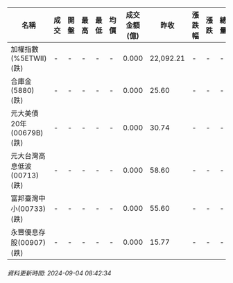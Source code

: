| 名稱 | 成交 | 開盤 | 最高 | 最低 | 均價 | 成交金額(億) | 昨收 | 漲跌幅 | 漲跌 | 總量 | 昨量 | 振幅 |
| -------- | -------- | -------- | -------- |-------- | -------- | -------- |-------- |-------- |-------- | -------- | -------- |-------- |
|加權指數(%5ETWII) (跌)|-|-|-|-|-|0.000|22,092.21|-|-|-|-|0.00%|
|合庫金(5880) (跌)|-|-|-|-|-|0.000|25.60|-|-|-|-|0.00%|
|元大美債20年(00679B) (跌)|-|-|-|-|-|0.000|30.74|-|-|-|-|0.00%|
|元大台灣高息低波(00713) (跌)|-|-|-|-|-|0.000|58.60|-|-|-|-|0.00%|
|富邦臺灣中小(00733) (跌)|-|-|-|-|-|0.000|55.60|-|-|-|-|0.00%|
|永豐優息存股(00907) (跌)|-|-|-|-|-|0.000|15.77|-|-|-|-|0.00%|
###### 資料更新時間: 2024-09-04 08:42:34